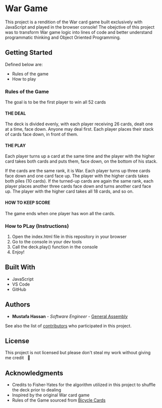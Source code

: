# War Game

This project is a rendition of the War card game built exclusively with JavaScript and played in the browser console! The obejctive of this project was to transform War game logic into lines of code and better understand programmatic thinking and Object Oriented Programming.

## Getting Started

Defined below are:
* Rules of the game
* How to play


### Rules of the Game

The goal is to be the first player to win all 52 cards

#### THE DEAL
The deck is divided evenly, with each player receiving 26 cards, dealt one at a time, face down. Anyone may deal first. Each player places their stack of cards face down, in front of them.

#### THE PLAY
Each player turns up a card at the same time and the player with the higher card takes both cards and puts them, face down, on the bottom of his stack.

If the cards are the same rank, it is War. Each player turns up three cards face down and one card face up. The player with the higher cards takes both piles (10 cards). If the turned-up cards are again the same rank, each player places another three cards face down and turns another card face up. The player with the higher card takes all 18 cards, and so on.

#### HOW TO KEEP SCORE
The game ends when one player has won all the cards.


### How to PLay (Instructions)

1. Open the index.html file in this repository in your browser
2. Go to the console in your dev tools
3. Call the deck.play() function in the console
4. Enjoy!

## Built With

* JavaScript
* VS Code
* GitHub

## Authors

* **Mustafa Hassan** - *Software Engineer* - [General Assembly](https://generalassemb.ly)

See also the list of [contributors](https://github.com/your/project/contributors) who participated in this project.

## License

This project is not licensed but please don't steal my work without giving me credit &nbsp;  :eyes:

## Acknowledgments

* Credits to Fisher-Yates for the algorithm utilized in this project to shuffle the deck prior to dealing
* Inspired by the original War card game 
* Rules of the Game sourced from [Bicycle Cards](https://bicyclecards.com/how-to-play/war/)
